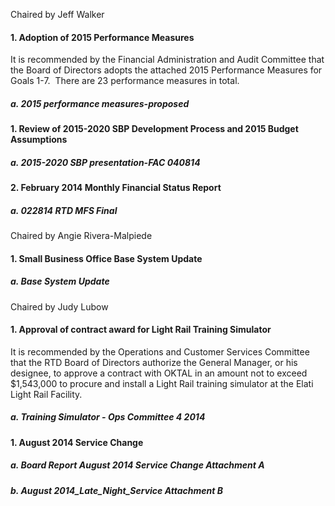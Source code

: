 Chaired by Jeff Walker

#### 1. Adoption of 2015 Performance Measures

It is recommended by the Financial Administration and Audit Committee that the Board of Directors adopts the attached 2015 Performance Measures for Goals 1-7.  There are 23 performance measures in total.

##### a. 2015 performance measures-proposed

#### 1. Review of 2015-2020 SBP Development Process and 2015 Budget Assumptions

##### a. 2015-2020 SBP presentation-FAC 040814

#### 2. February 2014 Monthly Financial Status Report

##### a. 022814 RTD MFS Final

Chaired by Angie Rivera-Malpiede

#### 1. Small Business Office Base System Update

##### a. Base System Update

Chaired by Judy Lubow

#### 1. Approval of contract award for Light Rail Training Simulator

It is recommended by the Operations and Customer Services Committee that the RTD Board of Directors authorize the General Manager, or his designee, to approve a contract with OKTAL in an amount not to exceed $1,543,000 to procure and install a Light Rail training simulator at the Elati Light Rail Facility.

##### a. Training Simulator - Ops Committee 4 2014

#### 1. August 2014 Service Change

##### a. Board Report August 2014 Service Change Attachment A

##### b. August 2014_Late_Night_Service Attachment B